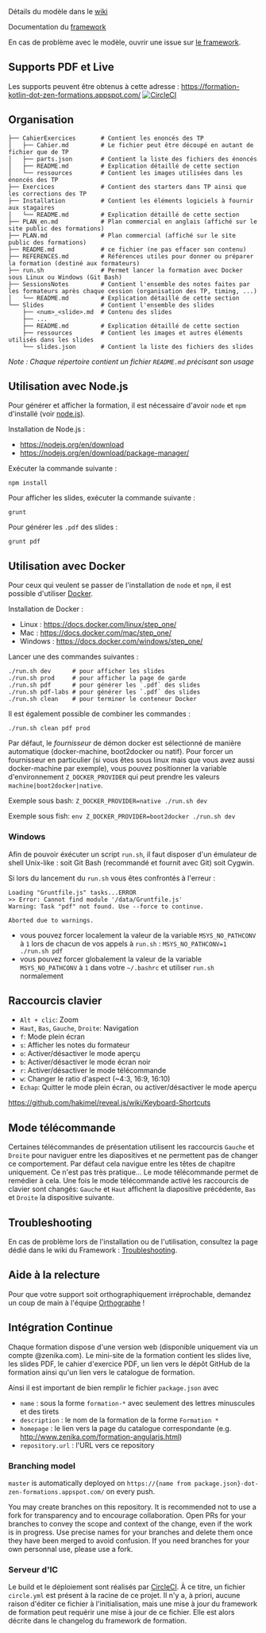 Détails du modèle dans le [wiki](https://github.com/Zenika/Formation--Modele/wiki)

Documentation du [framework](https://github.com/Zenika/zenika-formation-framework)

En cas de problème avec le modèle, ouvrir une issue sur [le framework](https://github.com/Zenika/zenika-formation-framework).


## Supports PDF et Live

Les supports peuvent être obtenus à cette adresse : https://formation-kotlin-dot-zen-formations.appspot.com/ [![CircleCI](https://circleci.com/gh/Zenika/formation-kotlin/tree/master.svg?style=svg&&circle-token=1d57996d4d20b7c3e4f084efec9dd75228ce8a1c)](https://circleci.com/gh/Zenika/formation-kotlin/tree/master)


## Organisation

``` shell
├── CahierExercices       # Contient les enoncés des TP
│   ├── Cahier.md         # Le fichier peut être découpé en autant de fichier que de TP
│   ├── parts.json        # Contient la liste des fichiers des énoncés
│   ├── README.md         # Explication détaillé de cette section
│   └── ressources        # Contient les images utilisées dans les énoncés des TP
├── Exercices             # Contient des starters dans TP ainsi que les corrections des TP
├── Installation          # Contient les éléments logiciels à fournir aux stagaires
│   └── README.md         # Explication détaillé de cette section
├── PLAN_en.md            # Plan commercial en anglais (affiché sur le site public des formations)
├── PLAN.md               # Plan commercial (affiché sur le site public des formations)
├── README.md             # ce fichier (ne pas effacer son contenu)
├── REFERENCES.md         # Références utiles pour donner ou préparer la formation (destiné aux formateurs)
├── run.sh                # Permet lancer la formation avec Docker sous Linux ou Windows (Git Bash)
├── SessionsNotes         # Contient l'ensemble des notes faites par les formateurs après chaque cession (organisation des TP, timing, ...)
│   └── README.md         # Explication détaillé de cette section
└── Slides                # Contient l'ensemble des slides
    ├── <num>_<slide>.md  # Contenu des slides
    ├── ...
    ├── README.md         # Explication détaillé de cette section
    ├── ressources        # Contient les images et autres éléments utilisés dans les slides
    └── slides.json       # Contient la liste des fichiers des slides
```

*Note : Chaque répertoire contient un fichier `README.md` précisant son usage*


## Utilisation avec Node.js

Pour générer et afficher la formation, il est nécessaire d'avoir `node` et `npm` d'installé (voir [node.js](http://nodejs.org)).

Installation de Node.js :

- https://nodejs.org/en/download
- https://nodejs.org/en/download/package-manager/

Exécuter la commande suivante :

```shell
npm install
```

Pour afficher les slides, exécuter la commande suivante :

```shell
grunt
```

Pour générer les `.pdf` des slides :

```shell
grunt pdf
```


## Utilisation avec Docker

Pour ceux qui veulent se passer de l'installation de `node` et `npm`, il est possible d'utiliser [Docker](https://www.docker.com).

Installation de Docker :

- Linux : https://docs.docker.com/linux/step_one/
- Mac : https://docs.docker.com/mac/step_one/
- Windows : https://docs.docker.com/windows/step_one/

Lancer une des commandes suivantes :

```shell
./run.sh dev      # pour afficher les slides
./run.sh prod     # pour afficher la page de garde
./run.sh pdf      # pour générer les `.pdf` des slides
./run.sh pdf-labs # pour générer les `.pdf` des slides
./run.sh clean    # pour terminer le conteneur Docker
```

Il est également possible de combiner les commandes :

```shell
./run.sh clean pdf prod
```

Par défaut, le _fournisseur_ de démon docker est sélectionné de manière automatique (docker-machine, boot2docker ou natif). Pour forcer un fournisseur en particulier (si vous êtes sous linux mais que vous avez aussi docker-machine par exemple), vous pouvez positionner la variable d'environnement `Z_DOCKER_PROVIDER` qui peut prendre les valeurs `machine|boot2docker|native`.

Exemple sous bash: `Z_DOCKER_PROVIDER=native ./run.sh dev`

Exemple sous fish: `env Z_DOCKER_PROVIDER=boot2docker ./run.sh dev`

### Windows

Afin de pouvoir éxécuter un script `run.sh`, il faut disposer d'un émulateur de shell Unix-like : soit Git Bash (recommandé et fournit avec Git) soit Cygwin.

Si lors du lancement du `run.sh` vous êtes confrontés à l'erreur :

```shell
Loading "Gruntfile.js" tasks...ERROR
>> Error: Cannot find module '/data/Gruntfile.js'
Warning: Task "pdf" not found. Use --force to continue.

Aborted due to warnings.
```

- vous pouvez forcer localement la valeur de la variable `MSYS_NO_PATHCONV` à `1` lors de chacun de vos appels à `run.sh` : `MSYS_NO_PATHCONV=1 ./run.sh pdf`
- vous pouvez forcer globalement la valeur de la variable `MSYS_NO_PATHCONV` à `1` dans votre `~/.bashrc` et utiliser `run.sh` normalement

## Raccourcis clavier

- `Alt + clic`: Zoom
- `Haut`, `Bas`, `Gauche`, `Droite`: Navigation
- `f`: Mode plein écran
- `s`: Afficher les notes du formateur
- `o`: Activer/désactiver le mode aperçu
- `b`: Activer/désactiver le mode écran noir
- `r`: Activer/désactiver le mode télécommande
- `w`: Changer le ratio d'aspect (~4:3, 16:9, 16:10)
- `Echap`: Quitter le mode plein écran, ou activer/désactiver le mode aperçu

https://github.com/hakimel/reveal.js/wiki/Keyboard-Shortcuts


## Mode télécommande

Certaines télécommandes de présentation utilisent les raccourcis `Gauche` et `Droite` pour naviguer entre les diapositives et ne permettent pas de changer ce comportement.
Par défaut cela navigue entre les têtes de chapitre uniquement. Ce n'est pas très pratique... Le mode télécommande permet de remédier à cela.
Une fois le mode télécommande activé les raccourcis de clavier sont changés: `Gauche` et `Haut` affichent la diapositive précédente, `Bas` et `Droite` la dispositive suivante.


## Troubleshooting

En cas de problème lors de l'installation ou de l'utilisation, consultez la page dédié dans le wiki du Framework : [Troubleshooting](https://github.com/Zenika/zenika-formation-framework/wiki/Troubleshooting).

## Aide à la relecture

Pour que votre support soit orthographiquement irréprochable, demandez un coup de main à l'équipe [Orthographe](https://github.com/orgs/Zenika/teams/orthographe-checkers) !

## Intégration Continue

Chaque formation dispose d'une version web (disponible uniquement via un compte @zenika.com).
Le mini-site de la formation contient les slides live, les slides PDF, le cahier d'exercice PDF, un lien vers le dépôt GitHub de la formation ainsi qu'un lien vers le catalogue de formation.

Ainsi il est important de bien remplir le fichier `package.json` avec

- `name` : sous la forme `formation-*` avec seulement des lettres minuscules et des tirets
- `description` : le nom de la formation de la forme `Formation *`
- `homepage` : le lien vers la page du catalogue correspondante (e.g. http://www.zenika.com/formation-angularjs.html)
- `repository.url` : l'URL vers ce repository

### Branching model

`master` is automatically deployed on `https://{name from package.json}-dot-zen-formations.appspot.com/` on every push.

You may create branches on this repository. It is recommended not to use a fork for transparency and to encourage collaboration. Open PRs for your branches to convey the scope and context of the change, even if the work is in progress. Use precise names for your branches and delete them once they have been merged to avoid confusion. If you need branches for your own personnal use, please use a fork.

### Serveur d'IC

Le build et le déploiement sont réalisés par [CircleCI](https://circleci.com).
À ce titre, un fichier `circle.yml` est présent à la racine de ce projet.
Il n'y a, à priori, aucune raison d'éditer ce fichier à l'initialisation, mais une
mise à jour du framework de formation peut requérir une mise à jour de ce fichier.
Elle est alors décrite dans le changelog du framework de formation.
